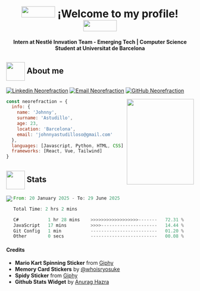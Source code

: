 <!--
**neorefraction/neorefraction** is a ✨ _special_ ✨ repository because its `README.md` (this file) appears on your GitHub profile.

Here are some ideas to get you started:

- 🔭 I’m currently working on ...
- 🌱 I’m currently learning ...
- 👯 I’m looking to collaborate on ...
- 🤔 I’m looking for help with ...
- 💬 Ask me about ...
- 📫 How to reach me: ...
- 😄 Pronouns: ...
- ⚡ Fun fact: ...
-->

<!-- Header -->
<h1 align="center">
  <img src="https://media.giphy.com/media/hCC3P7dj3NKSI/giphy.gif" height="30" width=90>
  ¡Welcome to my profile!
  <img src="https://media.giphy.com/media/hCC3P7dj3NKSI/giphy.gif" height="30" width=90>
</h1>
<h4 align="center">
  Intern at Nestlé Innvation Team - Emerging Tech | Computer Science Student at Universitat de Barcelona
</h4>

<h2><img loading="lazy" align="center" src="https://media3.giphy.com/media/v1.Y2lkPTc5MGI3NjExbDk2NHV3NWM2anlneHc1MzR2Y2UxYjBvcjA2Z2hzMDZnMnR4eXRydyZlcD12MV9pbnRlcm5hbF9naWZfYnlfaWQmY3Q9cw/xdlFyrubWz26K5L76p/giphy.gif" width="50"> About me </h2>

[![Linkedin Neorefraction](https://img.shields.io/badge/LinkedIn-Johnny%20Astudillo-0066ff?&link=https://www.linkedin.com/in/johnnyastudilloso/)](https://www.linkedin.com/in/neorefraction/)
[![Email Neorefraction](https://img.shields.io/badge/Email-johnnysatudilloso@gmail.com-cc0100?style=flat)](mailto:johnnyastudilloso@gmail.com)
[![GitHub Neorefraction](https://img.shields.io/github/followers/neorefraction?label=follow&style=social)](https://github.com/neorefraction)

<span align="rigth">
  <img align="right" loading="lazy" src="https://media.giphy.com/media/UJ1CNPAOGxXKo/giphy.gif?cid=ecf05e47tzm1c9zdzonhwjm1qn4w4gqlmp2u9jp2xs7wr0br&ep=v1_stickers_search&rid=giphy.gif&ct=s" height=230 width=180>
</span>

```javascript
const neorefraction = {
  info: {
    name: 'Johnny',
    surname: 'Astudillo',
    age: 23,
    location: 'Barcelona',
    email: 'johnnyastudilloso@gmail.com'
  },
  languages: [Javascript, Python, HTML, CSS]
  frameworks: [React, Vue, Tailwind]
}
```

<h2><img loading="lazy" align="center" src="https://media2.giphy.com/media/v1.Y2lkPTc5MGI3NjExdmdtYnNsb2p4NmYxN2RuM204aGFmN2h6d3owZGJyaHk4eHFwb3g5dSZlcD12MV9pbnRlcm5hbF9naWZfYnlfaWQmY3Q9cw/QP7HKBJPbmooW93Kjq/giphy.gif" width="50"> Stats </h2>

<span>
  <img align="left" loading="lazy" src="https://github-readme-stats.vercel.app/api?username=neorefraction&show_icons=true&title_color=fff&icon_color=79ff97&text_color=9f9f9f&bg_color=151515">
</span>


<!--START_SECTION:waka-->

```rust
From: 20 January 2025 - To: 29 June 2025

Total Time: 2 hrs 2 mins

C#           1 hr 28 mins    >>>>>>>>>>>>>>>>>>-------   72.31 %
JavaScript   17 mins         >>>>---------------------   14.44 %
Git Config   1 min           -------------------------   01.20 %
Other        0 secs          -------------------------   00.08 %
```

<!--END_SECTION:waka-->

<div>
  <h4>Credits</h4>
  <ul>
    <li>
      <b>Mario Kart Spinning Sticker</b> from <a href="https://giphy.com/stickers/pixel-nintendo-hCC3P7dj3NKSI">Giphy</a>
    </li>
    <li>
      <b>Memory Card Stickers</b> by <a href="[https://giphy.com/stickers/pixel-nintendo-hCC3P7dj3NKSI](https://whoisryosuke.com/)">@whoisryosuke</a>
    </li>
    <li>
      <b>Spidy Sticker</b> from <a href="https://giphy.com/stickers/head-spiderman-scratch-UJ1CNPAOGxXKo">Giphy</a>
    </li>
    <li>
      <b>Github Stats Widget</b> by <a href="https://github.com/anuraghazra/github-readme-stats">Anurag Hazra</a>
    </li>
  </ul>
</div>
